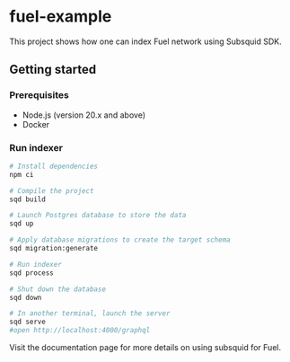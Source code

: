 # fuel-example

This project shows how one can index Fuel network using Subsquid SDK.

## Getting started

### Prerequisites

- Node.js (version 20.x and above)
- Docker

### Run indexer

```bash
# Install dependencies
npm ci

# Compile the project
sqd build

# Launch Postgres database to store the data
sqd up

# Apply database migrations to create the target schema
sqd migration:generate

# Run indexer
sqd process

# Shut down the database
sqd down

# In another terminal, launch the server
sqd serve
#open http://localhost:4000/graphql
```

Visit the documentation page for more details on using subsquid for Fuel.

